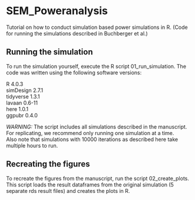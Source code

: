 # SEM_Poweranalysis
Tutorial on how to conduct simulation based power simulations in R.
(Code for running the simulations described in Buchberger et al.)

## Running the simulation
To run the simulation yourself, execute the R script 01_run_simulation. 
The code was written using the following software versions:

R 4.0.3   
simDesign 2.7.1  
tidyverse 1.3.1  
lavaan 0.6-11  
here 1.0.1  
ggpubr 0.4.0  

*WARNING:*
The script includes all simulations described in the manuscript.  
For replicating, we recommend only running one simulation at a time.  
Also note that simulations with 10000 iterations as described here take multiple hours to run. 

## Recreating the figures
To recreate the figures from the manuscript, run the script 02_create_plots.
This script loads the result dataframes from the original simulation (5 separate rds result files) 
and creates the plots in R.
